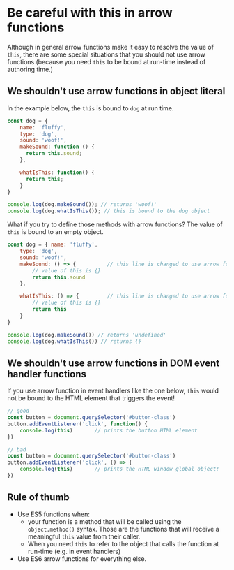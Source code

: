 # Be careful with this in arrow functions

Although in general arrow functions make it easy to resolve the value of `this`, there are some special situations that you should not use arrow functions \(because you need `this` to be bound at run-time instead of authoring time.\)

## We shouldn't use arrow functions in object literal

In the example below, the `this` is bound to `dog` at run time.

```javascript
const dog = {
    name: 'fluffy', 
    type: 'dog', 
    sound: 'woof!', 
    makeSound: function () {
      return this.sound;
    },

    whatIsThis: function() {
      return this;
    }
}

console.log(dog.makeSound()); // returns 'woof!' 
console.log(dog.whatIsThis()); // this is bound to the dog object
```

What if you try to define those methods with arrow functions? The value of `this` is bound to an empty object.

```javascript
const dog = { name: 'fluffy',
    type: 'dog',
    sound: 'woof!',
    makeSound: () => {          // this line is changed to use arrow function syntax
        // value of this is {}
        return this.sound
    },

    whatIsThis: () => {         // this line is changed to use arrow function syntax
        // value of this is {}
        return this
    }
}

console.log(dog.makeSound()) // returns 'undefined'
console.log(dog.whatIsThis()) // returns {}
```

## We shouldn't use arrow functions in DOM event handler functions

If you use arrow function in event handlers like the one below, `this` would not be bound to the HTML element that triggers the event!

```javascript
// good
const button = document.querySelector('#button-class')
button.addEventListener('click', function() {
    console.log(this)       // prints the button HTML element 
})

// bad
const button = document.querySelector('#button-class')
button.addEventListener('click', () => {
    console.log(this)       // prints the HTML window global object!
})
```

## Rule of thumb

* Use ES5 functions when:
  * your function is a method that will be called using the `object.method()` syntax. Those are the functions that will receive a meaningful `this` value from their caller.
  * When you need `this` to refer to the object that calls the function at run-time \(e.g. in event handlers\) 
* Use ES6 arrow functions for everything else.

